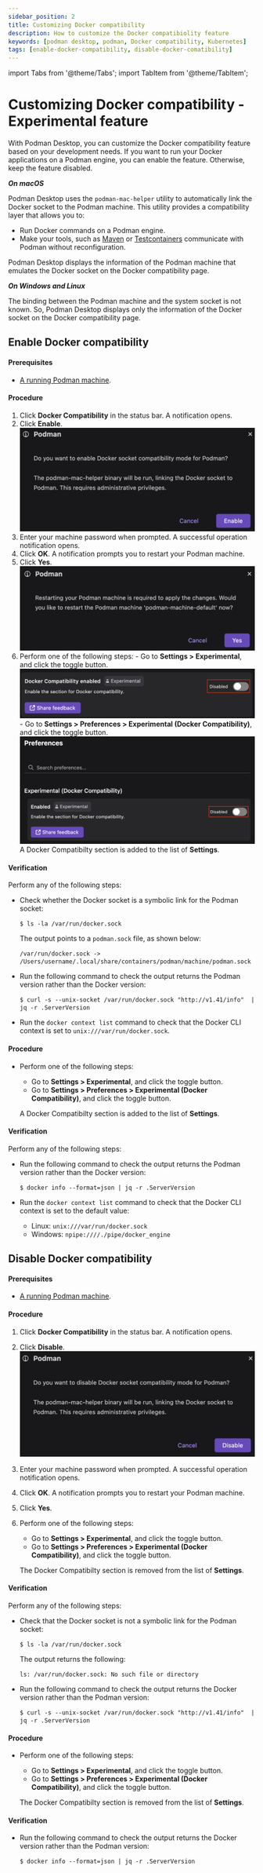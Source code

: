 ```yaml
---
sidebar_position: 2
title: Customizing Docker compatibility
description: How to customize the Docker compatibiolity feature
keywords: [podman desktop, podman, Docker compatibility, Kubernetes]
tags: [enable-docker-compatibility, disable-docker-comatibility]
---
```


import Tabs from '@theme/Tabs';
import TabItem from '@theme/TabItem';

# Customizing Docker compatibility - Experimental feature

With Podman Desktop, you can customize the Docker compatibility feature based on your development needs. If you want to run your Docker applications on a Podman engine, you can enable the feature. Otherwise, keep the feature disabled.

**_On macOS_**

Podman Desktop uses the `podman-mac-helper` utility to automatically link the Docker socket to the Podman machine. This utility provides a compatibility layer that allows you to:

- Run Docker commands on a Podman engine.
- Make your tools, such as [Maven](https://maven.apache.org/) or [Testcontainers](https://www.testcontainers.com/) communicate with Podman without reconfiguration.

Podman Desktop displays the information of the Podman machine that emulates the Docker socket on the Docker compatibility page.

**_On Windows and Linux_**

The binding between the Podman machine and the system socket is not known. So, Podman Desktop displays only the information of the Docker socket on the Docker compatibility page.

## Enable Docker compatibility

#### Prerequisites

- [A running Podman machine](/docs/podman/creating-a-podman-machine).

<Tabs>
   <TabItem value="macOS" label="macOS" className="markdown">

#### Procedure

1. Click **Docker Compatibility** in the status bar. A notification opens.
1. Click **Enable**.
   ![enable docker compatibility](img/enable-docker-compatibility.png)
1. Enter your machine password when prompted. A successful operation notification opens.
1. Click **OK**. A notification prompts you to restart your Podman machine.
1. Click **Yes**.
   ![restart Podman machine](img/restart-podman-machine.png)
1. Perform one of the following steps: - Go to **Settings > Experimental**, and click the toggle button.
   ![enable toggle button - Experimental](img/enable-using-experimental.png) - Go to **Settings > Preferences > Experimental (Docker Compatibility)**, and click the toggle button.
   ![enable toggle button - Preferences](img/enable-using-preferences.png)
   A Docker Compatibilty section is added to the list of **Settings**.

#### Verification

Perform any of the following steps:

- Check whether the Docker socket is a symbolic link for the Podman socket:

  ```shell-session
  $ ls -la /var/run/docker.sock
  ```

  The output points to a `podman.sock` file, as shown below:

  ```shell-session
  /var/run/docker.sock -> /Users/username/.local/share/containers/podman/machine/podman.sock
  ```

- Run the following command to check the output returns the Podman version rather than the Docker version:

  ```shell-session
  $ curl -s --unix-socket /var/run/docker.sock "http://v1.41/info"  | jq -r .ServerVersion
  ```

- Run the `docker context list` command to check that the Docker CLI context is set to `unix:///var/run/docker.sock`.

</TabItem>
<TabItem value="win" label="Windows/Linux" className="markdown">

#### Procedure

- Perform one of the following steps:

  - Go to **Settings > Experimental**, and click the toggle button.
  - Go to **Settings > Preferences > Experimental (Docker Compatibility)**, and click the toggle button.

  A Docker Compatibilty section is added to the list of **Settings**.

#### Verification

Perform any of the following steps:

- Run the following command to check the output returns the Podman version rather than the Docker version:

  ```shell-session
  $ docker info --format=json | jq -r .ServerVersion
  ```

- Run the `docker context list` command to check that the Docker CLI context is set to the default value:
  - Linux: `unix:///var/run/docker.sock`
  - Windows: `npipe:////./pipe/docker_engine`

</TabItem>
</Tabs>

## Disable Docker compatibility

#### Prerequisites

- [A running Podman machine](/docs/podman/creating-a-podman-machine).

<Tabs>
   <TabItem value="macOS" label="macOS" className="markdown">

#### Procedure

1. Click **Docker Compatibility** in the status bar. A notification opens.
1. Click **Disable**.
   ![disable Docker compatibility](img/disable-docker-compatibility.png)
1. Enter your machine password when prompted. A successful operation notification opens.
1. Click **OK**. A notification prompts you to restart your Podman machine.
1. Click **Yes**.
1. Perform one of the following steps:

   - Go to **Settings > Experimental**, and click the toggle button.
   - Go to **Settings > Preferences > Experimental (Docker Compatibility)**, and click the toggle button.

   The Docker Compatibilty section is removed from the list of **Settings**.

#### Verification

Perform any of the following steps:

- Check that the Docker socket is not a symbolic link for the Podman socket:

  ```shell-session
  $ ls -la /var/run/docker.sock
  ```

  The output returns the following:

  ```shell-session
  ls: /var/run/docker.sock: No such file or directory
  ```

- Run the following command to check the output returns the Docker version rather than the Podman version:

  ```shell-session
  $ curl -s --unix-socket /var/run/docker.sock "http://v1.41/info"  | jq -r .ServerVersion
  ```

</TabItem>
<TabItem value="win" label="Windows/Linux" className="markdown">

#### Procedure

- Perform one of the following steps:

  - Go to **Settings > Experimental**, and click the toggle button.
  - Go to **Settings > Preferences > Experimental (Docker Compatibility)**, and click the toggle button.

  The Docker Compatibilty section is removed from the list of **Settings**.

#### Verification

- Run the following command to check the output returns the Docker version rather than the Podman version:

  ```shell-session
  $ docker info --format=json | jq -r .ServerVersion
  ```

</TabItem>
</Tabs>
